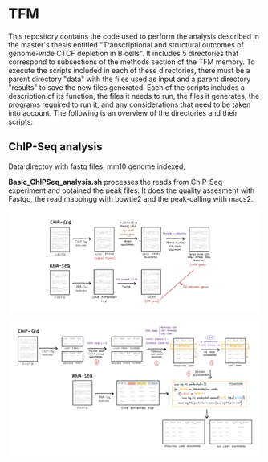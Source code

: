 # TFM

This repository contains the code used to perform the analysis described in the master's thesis entitled "Transcriptional and structural outcomes of genome-wide CTCF depletion in B cells". It includes 5 directories that correspond to subsections of the methods section of the TFM memory. To execute the scripts included in each of these directories, there must be a parent directory "data" with the files used as input and a parent directory "results" to save the new files generated. Each of the scripts includes a description of its function, the files it needs to run, the files it generates, the programs required to run it, and any considerations that need to be taken into account. The following is an overview of the directories and their scripts: 


## ChIP-Seq analysis

Data directoy with fastq files, mm10 genome indexed, 

**Basic_ChIPSeq_analysis.sh** processes the reads from ChIP-Seq experiment and obtained the peak files. It does the quality assesment with Fastqc, the read mappingg with bowtie2 and the peak-calling with macs2. 

![](Scheme1.png)







![](Scheme2.png)

